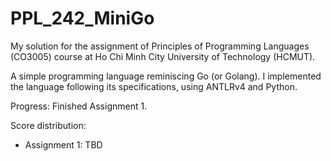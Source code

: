 # PPL_242_MiniGo

My solution for the assignment of Principles of Programming Languages (CO3005) course at Ho Chi Minh City University of Technology (HCMUT).

A simple programming language reminiscing Go (or Golang). I implemented the language following its specifications, using ANTLRv4 and Python.

Progress: Finished Assignment 1.

Score distribution:
- Assignment 1: TBD
